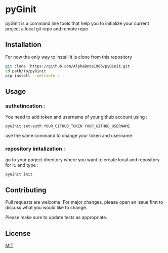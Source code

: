 # pyGinit

pyGinit is a command line tools that help you to initialize your current project a local git repo and remote repo

## Installation

<!--- Use the package manager [pip](https://pip.pypa.io/en/stable/) to install foobar.

```bash
pip install foobar
```
--->
For now the only way to install it is clone from this repository
```bash
git clone  https://github.com/AlphaBeta1906/pyGinit.git
cd path/to/pyGinit
pip install --editable .
```
## Usage

### authetincation :
You need to add token and username of your github account using :

```
pyGinit set-auth YOUR_GITHUB_TOKEN YOUR_GITHUB_USERNAME
```
use the same command to change your token and username

### repository initalization : 

go to your porject directory where you want to create local and repository for it. and type :
```
pyGinit init
```



## Contributing
Pull requests are welcome. For major changes, please open an issue first to discuss what you would like to change.

Please make sure to update tests as appropriate.

## License
[MIT](https://github.com/AlphaBeta1906/pyGinit/blob/master/LICENSE)